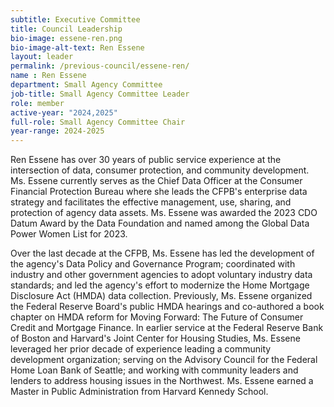 ```yaml
---
subtitle: Executive Committee
title: Council Leadership
bio-image: essene-ren.png
bio-image-alt-text: Ren Essene
layout: leader
permalink: /previous-council/essene-ren/
name : Ren Essene
department: Small Agency Committee
job-title: Small Agency Committee Leader
role: member
active-year: "2024,2025"
full-role: Small Agency Committee Chair
year-range: 2024-2025
---
```

Ren Essene has over 30 years of public service experience at the intersection of data, consumer protection, and community development. Ms. Essene currently serves as the Chief Data Officer at the Consumer Financial Protection Bureau where she leads the CFPB's enterprise data strategy and facilitates the effective management, use, sharing, and protection of agency data assets. Ms. Essene was awarded the 2023 CDO Datum Award by the Data Foundation and named among the Global Data Power Women List for 2023.


Over the last decade at the CFPB, Ms. Essene has led the development of the agency's Data Policy and Governance Program; coordinated with industry and other government agencies to adopt voluntary industry data standards; and led the agency's effort to modernize the Home Mortgage Disclosure Act (HMDA) data collection. Previously, Ms. Essene organized the Federal Reserve Board's public HMDA hearings and co-authored a book chapter on HMDA reform for Moving Forward: The Future of Consumer Credit and Mortgage Finance. In earlier service at the Federal Reserve Bank of Boston and Harvard's Joint Center for Housing Studies, Ms. Essene leveraged her prior decade of experience leading a community development organization; serving on the Advisory Council for the Federal Home Loan Bank of Seattle; and working with community leaders and lenders to address housing issues in the Northwest. Ms. Essene earned a Master in Public Administration from Harvard Kennedy School.